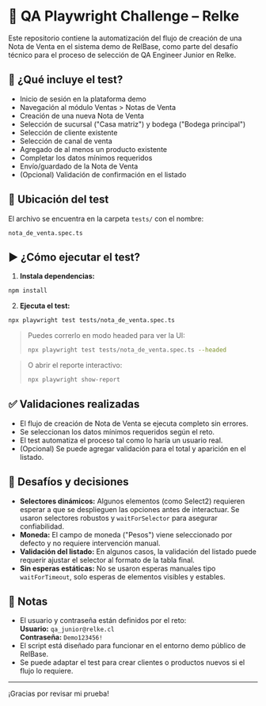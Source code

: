 # 🧪 QA Playwright Challenge – Relke

Este repositorio contiene la automatización del flujo de creación de una Nota de Venta en el sistema demo de RelBase, como parte del desafío técnico para el proceso de selección de QA Engineer Junior en Relke.

## 🚀 ¿Qué incluye el test?

- Inicio de sesión en la plataforma demo
- Navegación al módulo Ventas > Notas de Venta
- Creación de una nueva Nota de Venta
- Selección de sucursal ("Casa matriz") y bodega ("Bodega principal")
- Selección de cliente existente
- Selección de canal de venta
- Agregado de al menos un producto existente
- Completar los datos mínimos requeridos
- Envío/guardado de la Nota de Venta
- (Opcional) Validación de confirmación en el listado

## 📂 Ubicación del test

El archivo se encuentra en la carpeta `tests/` con el nombre:

```
nota_de_venta.spec.ts
```

## ▶️ ¿Cómo ejecutar el test?

1. **Instala dependencias:**

```bash
npm install
```

2. **Ejecuta el test:**

```bash
npx playwright test tests/nota_de_venta.spec.ts
```

> Puedes correrlo en modo headed para ver la UI:
>
> ```bash
> npx playwright test tests/nota_de_venta.spec.ts --headed
> ```

> O abrir el reporte interactivo:
>
> ```bash
> npx playwright show-report
> ```

## ✅ Validaciones realizadas

- El flujo de creación de Nota de Venta se ejecuta completo sin errores.
- Se seleccionan los datos mínimos requeridos según el reto.
- El test automatiza el proceso tal como lo haría un usuario real.
- (Opcional) Se puede agregar validación para el total y aparición en el listado.

## 🧩 Desafíos y decisiones

- **Selectores dinámicos:** Algunos elementos (como Select2) requieren esperar a que se desplieguen las opciones antes de interactuar. Se usaron selectores robustos y `waitForSelector` para asegurar confiabilidad.
- **Moneda:** El campo de moneda ("Pesos") viene seleccionado por defecto y no requiere intervención manual.
- **Validación del listado:** En algunos casos, la validación del listado puede requerir ajustar el selector al formato de la tabla final.
- **Sin esperas estáticas:** No se usaron esperas manuales tipo `waitForTimeout`, solo esperas de elementos visibles y estables.

## 📝 Notas

- El usuario y contraseña están definidos por el reto:  
  **Usuario:** `qa_junior@relke.cl`  
  **Contraseña:** `Demo123456!`
- El script está diseñado para funcionar en el entorno demo público de RelBase.
- Se puede adaptar el test para crear clientes o productos nuevos si el flujo lo requiere.

---

¡Gracias por revisar mi prueba!  
